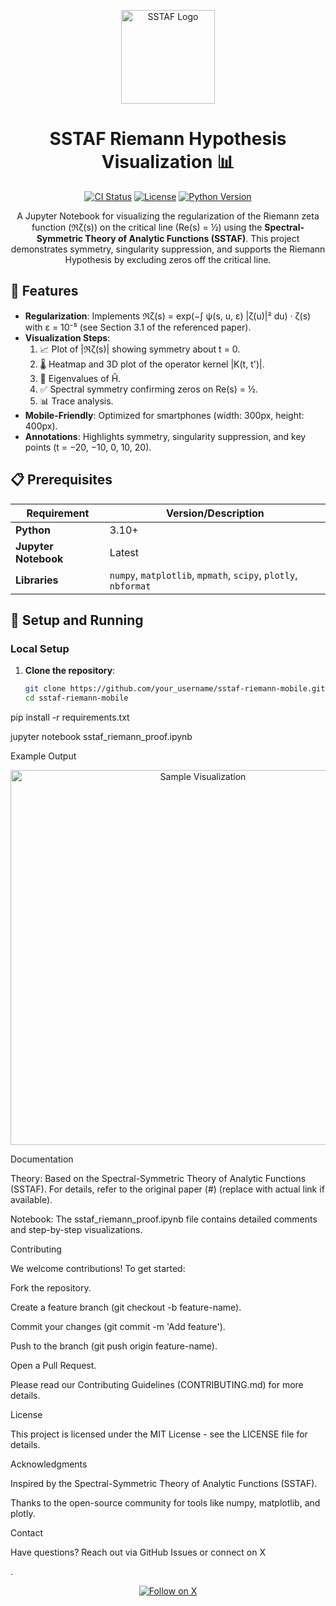 <p align="center">
  <img src="https://via.placeholder.com/150" alt="SSTAF Logo" width="150"/>
</p>

<h1 align="center">SSTAF Riemann Hypothesis Visualization 📊</h1>

<p align="center">
  <a href="https://github.com/your_username/sstaf-riemann-mobile/actions"><img src="https://img.shields.io/github/workflow/status/YYurq/sstaf-riemann-mobile/CI?label=CI" alt="CI Status"></a>
  <a href="https://github.com/your_username/sstaf-riemann-mobile/blob/main/LICENSE"><img src="https://img.shields.io/github/license/YYurq/sstaf-riemann-mobile" alt="License"></a>
  <a href="https://www.python.org/"><img src="https://img.shields.io/badge/Python-3.10+-blue" alt="Python Version"></a>
</p>

<p align="center">
  A Jupyter Notebook for visualizing the regularization of the Riemann zeta function (ℜζ(s)) on the critical line (Re(s) = ½) using the <strong>Spectral-Symmetric Theory of Analytic Functions (SSTAF)</strong>. This project demonstrates symmetry, singularity suppression, and supports the Riemann Hypothesis by excluding zeros off the critical line.
</p>

## 🌟 Features

- **Regularization**: Implements ℜζ(s) = exp(−∫ ψ(s, u, ε) |ζ(u)|² du) · ζ(s) with ε = 10⁻⁵ (see Section 3.1 of the referenced paper).
- **Visualization Steps**:
  1. 📈 Plot of |ℜζ(s)| showing symmetry about t = 0.
  2. 🌡️ Heatmap and 3D plot of the operator kernel |K(t, t')|.
  3. 🔢 Eigenvalues of Ĥ.
  4. ✅ Spectral symmetry confirming zeros on Re(s) = ½.
  5. 📊 Trace analysis.
- **Mobile-Friendly**: Optimized for smartphones (width: 300px, height: 400px).
- **Annotations**: Highlights symmetry, singularity suppression, and key points (t = −20, −10, 0, 10, 20).

## 📋 Prerequisites

| Requirement         | Version/Description          |
|---------------------|-----------------------------|
| **Python**          | 3.10+                      |
| **Jupyter Notebook**| Latest                     |
| **Libraries**       | `numpy`, `matplotlib`, `mpmath`, `scipy`, `plotly`, `nbformat` |

## 🚀 Setup and Running

### Local Setup

1. **Clone the repository**:
   ```bash
   git clone https://github.com/your_username/sstaf-riemann-mobile.git
   cd sstaf-riemann-mobile

pip install -r requirements.txt

jupyter notebook sstaf_riemann_proof.ipynb

Example Output

<p align="center">
  <img src="https://via.placeholder.com/600x300.png?text=Sample+Visualization" alt="Sample Visualization" width="600"/>
</p>

 Documentation

Theory: Based on the Spectral-Symmetric Theory of Analytic Functions (SSTAF). For details, refer to the original paper (#) (replace with actual link if available).



Notebook: The sstaf_riemann_proof.ipynb file contains detailed comments and step-by-step visualizations.


 Contributing

We welcome contributions! To get started:

Fork the repository.



Create a feature branch (git checkout -b feature-name).



Commit your changes (git commit -m 'Add feature').



Push to the branch (git push origin feature-name).



Open a Pull Request.


Please read our Contributing Guidelines (CONTRIBUTING.md) for more details.

 License

This project is licensed under the MIT License - see the LICENSE file for details.

 Acknowledgments

Inspired by the Spectral-Symmetric Theory of Analytic Functions (SSTAF).


Thanks to the open-source community for tools like numpy, matplotlib, and plotly.


 Contact

Have questions? Reach out via GitHub Issues or connect on X

.

<p align="center">
  <a href="https://x.com/your_username"><img src="https://img.shields.io/badge/Follow%20on%20X-1DA1F2?logo=x" alt="Follow on X"></a>
</p>

